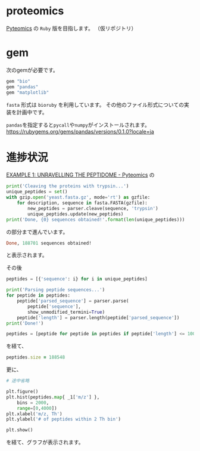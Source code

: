# proteomics
[Pyteomics](https://pyteomics.readthedocs.io/en/latest/) の `Ruby` 版を目指します。
（仮リポジトリ）
# gem
次のgemが必要です。
```ruby
gem "bio"
gem "pandas"
gem "matplotlib"
```
`fasta` 形式は `bioruby` を利用しています。
その他のファイル形式についての実装を計画中です。

`pandas`を指定すると`pycall`や`numpy`がインストールされます。
https://rubygems.org/gems/pandas/versions/0.1.0?locale=ja
# 進捗状況

[EXAMPLE 1: UNRAVELLING THE PEPTIDOME - Pyteomics](https://pyteomics.readthedocs.io/en/latest/examples/example_fasta.html) の
```python
print('Cleaving the proteins with trypsin...')
unique_peptides = set()
with gzip.open('yeast.fasta.gz', mode='rt') as gzfile:
    for description, sequence in fasta.FASTA(gzfile):
        new_peptides = parser.cleave(sequence, 'trypsin')
        unique_peptides.update(new_peptides)
print('Done, {0} sequences obtained!'.format(len(unique_peptides)))
```
の部分まで進んでいます。
```ruby
Done, 188701 sequences obtained!
```
と表示されます。

その後
```python
peptides = [{'sequence': i} for i in unique_peptides]

print('Parsing peptide sequences...')
for peptide in peptides:
    peptide['parsed_sequence'] = parser.parse(
        peptide['sequence'],
        show_unmodified_termini=True)
    peptide['length'] = parser.length(peptide['parsed_sequence'])
print('Done!')

peptides = [peptide for peptide in peptides if peptide['length'] <= 100]
```
を経て、
```ruby
peptides.size = 188548
```
更に、
```python
# 途中省略

plt.figure()
plt.hist(peptides.map{ _1['m/z'] },
    bins = 2000,
    range=[0,4000])
plt.xlabel('m/z, Th')
plt.ylabel('# of peptides within 2 Th bin')

plt.show()
```
を経て、グラフが表示されます。